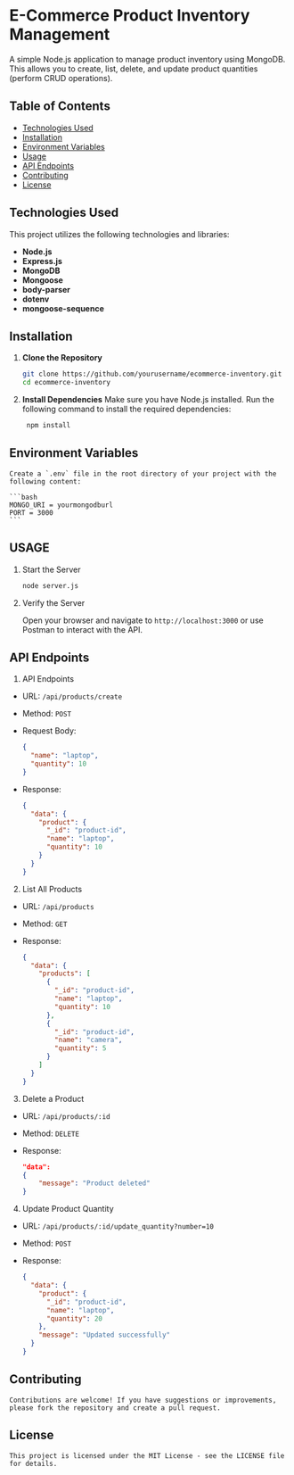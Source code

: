 # E-Commerce Product Inventory Management

A simple Node.js application to manage product inventory using MongoDB. This allows you to create, list, delete, and update product quantities (perform CRUD operations).

## Table of Contents

- [Technologies Used](#technologies-used)
- [Installation](#installation)
- [Environment Variables](#environment-variables)
- [Usage](#usage)
- [API Endpoints](#api-endpoints)
- [Contributing](#contributing)
- [License](#license)

## Technologies Used

This project utilizes the following technologies and libraries:

- **Node.js**
- **Express.js**
- **MongoDB**
- **Mongoose**
- **body-parser**
- **dotenv**
- **mongoose-sequence**

## Installation

1. **Clone the Repository**

   ```bash
   git clone https://github.com/yourusername/ecommerce-inventory.git
   cd ecommerce-inventory
   ```

2. **Install Dependencies**
   Make sure you have Node.js installed. Run the following command to install the required dependencies:

   ```bash
    npm install
   ```

## Environment Variables

    Create a `.env` file in the root directory of your project with the following content:

    ```bash
    MONGO_URI = yourmongodburl
    PORT = 3000
    ```

## USAGE

1. Start the Server

   ```bash
   node server.js
   ```

2. Verify the Server

   Open your browser and navigate to `http://localhost:3000` or use Postman to interact with the API.

## API Endpoints

1. API Endpoints

- URL: `/api/products/create`
- Method: `POST`
- Request Body:

  ```json
  {
    "name": "laptop",
    "quantity": 10
  }

  ```

- Response:
  ```json
  {
    "data": {
      "product": {
        "_id": "product-id",
        "name": "laptop",
        "quantity": 10
      }
    }
  }
  ```

2. List All Products

- URL: `/api/products`
- Method: `GET`
- Response:

  ```json
  {
    "data": {
      "products": [
        {
          "_id": "product-id",
          "name": "laptop",
          "quantity": 10
        },
        {
          "_id": "product-id",
          "name": "camera",
          "quantity": 5
        }
      ]
    }
  }
  ```

3. Delete a Product

- URL: `/api/products/:id`
- Method: `DELETE`
- Response:

  ```json {
  "data":
  {
      "message": "Product deleted"
  }
  ```

4. Update Product Quantity

- URL: `/api/products/:id/update_quantity?number=10`
- Method: `POST`
- Response:

  ```json
  {
    "data": {
      "product": {
        "_id": "product-id",
        "name": "laptop",
        "quantity": 20
      },
      "message": "Updated successfully"
    }
  }
  ```

## Contributing

    Contributions are welcome! If you have suggestions or improvements, please fork the repository and create a pull request.

## License

    This project is licensed under the MIT License - see the LICENSE file for details.
